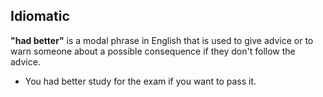 ## Idiomatic
**"had better"** is a modal phrase in English that is 
used to give advice or to warn someone about a possible consequence if they don't follow the advice.

* You had better study for the exam if you want to pass it.

